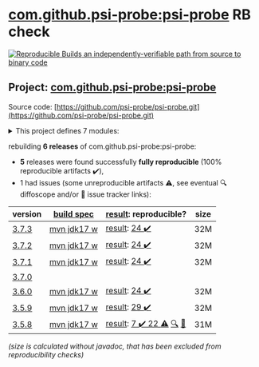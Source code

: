 [com.github.psi-probe:psi-probe](https://central.sonatype.com/artifact/com.github.psi-probe/psi-probe/versions) RB check
=======

[![Reproducible Builds](https://reproducible-builds.org/images/logos/rb.svg) an independently-verifiable path from source to binary code](https://reproducible-builds.org/)

## Project: [com.github.psi-probe:psi-probe](https://central.sonatype.com/artifact/com.github.psi-probe/psi-probe/versions)

Source code: [https://github.com/psi-probe/psi-probe.git](https://github.com/psi-probe/psi-probe.git)

<details><summary>This project defines 7 modules:</summary>

* [com.github.psi-probe:psi-probe](https://central.sonatype.com/artifact/com.github.psi-probe/psi-probe/3.7.3)
* [com.github.psi-probe:psi-probe-core](https://central.sonatype.com/artifact/com.github.psi-probe/psi-probe-core/3.7.3)
* [com.github.psi-probe:psi-probe-rest](https://central.sonatype.com/artifact/com.github.psi-probe/psi-probe-rest/3.7.3)
* [com.github.psi-probe:psi-probe-tomcat7](https://central.sonatype.com/artifact/com.github.psi-probe/psi-probe-tomcat7/3.7.3)
* [com.github.psi-probe:psi-probe-tomcat85](https://central.sonatype.com/artifact/com.github.psi-probe/psi-probe-tomcat85/3.7.3)
* [com.github.psi-probe:psi-probe-tomcat9](https://central.sonatype.com/artifact/com.github.psi-probe/psi-probe-tomcat9/3.7.3)
* [com.github.psi-probe:psi-probe-web](https://central.sonatype.com/artifact/com.github.psi-probe/psi-probe-web/3.7.3)
</details>

rebuilding **6 releases** of com.github.psi-probe:psi-probe:
- **5** releases were found successfully **fully reproducible** (100% reproducible artifacts :heavy_check_mark:),
- 1 had issues (some unreproducible artifacts :warning:, see eventual :mag: diffoscope and/or :memo: issue tracker links):

| version | [build spec](/BUILDSPEC.md) | [result](https://reproducible-builds.org/docs/jvm/): reproducible? | size |
| -- | --------- | ------ | -- |
| [3.7.3](https://central.sonatype.com/artifact/com.github.psi-probe/psi-probe/3.7.3/pom) | [mvn jdk17 w](psi-probe-3.7.3.buildspec) | [result](psi-probe-3.7.3.buildinfo): [24 :heavy_check_mark: ](psi-probe-3.7.3.buildcompare) | 32M |
| [3.7.2](https://central.sonatype.com/artifact/com.github.psi-probe/psi-probe/3.7.2/pom) | [mvn jdk17 w](psi-probe-3.7.2.buildspec) | [result](psi-probe-3.7.2.buildinfo): [24 :heavy_check_mark: ](psi-probe-3.7.2.buildcompare) | 32M |
| [3.7.1](https://central.sonatype.com/artifact/com.github.psi-probe/psi-probe/3.7.1/pom) | [mvn jdk17 w](psi-probe-3.7.1.buildspec) | [result](psi-probe-3.7.1.buildinfo): [24 :heavy_check_mark: ](psi-probe-3.7.1.buildcompare) | 32M |
| [3.7.0](https://central.sonatype.com/artifact/com.github.psi-probe/psi-probe/3.7.0/pom) | | | |
| [3.6.0](https://central.sonatype.com/artifact/com.github.psi-probe/psi-probe/3.6.0/pom) | [mvn jdk17 w](psi-probe-3.6.0.buildspec) | [result](psi-probe-3.6.0.buildinfo): [24 :heavy_check_mark: ](psi-probe-3.6.0.buildcompare) | 32M |
| [3.5.9](https://central.sonatype.com/artifact/com.github.psi-probe/psi-probe/3.5.9/pom) | [mvn jdk17 w](psi-probe-3.5.9.buildspec) | [result](psi-probe-3.5.9.buildinfo): [29 :heavy_check_mark: ](psi-probe-3.5.9.buildcompare) | 32M |
| [3.5.8](https://central.sonatype.com/artifact/com.github.psi-probe/psi-probe/3.5.8/pom) | [mvn jdk17 w](psi-probe-3.5.8.buildspec) | [result](psi-probe-3.5.8.buildinfo): [7 :heavy_check_mark:  22 :warning:](psi-probe-3.5.8.buildcompare) [:mag:](psi-probe-3.5.8.diffoscope) [:memo:](https://github.com/psi-probe/psi-probe/pull/2114) | 31M |

<i>(size is calculated without javadoc, that has been excluded from reproducibility checks)</i>
